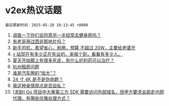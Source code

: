# v2ex热议话题

`最后更新时间：2025-05-28 18:13:45 +0800`

1. [调查一下你们会同意另一半经常去健身房吗？](https://www.v2ex.com/t/1134771)
1. [有老哥用过西非那地片吗？](https://www.v2ex.com/t/1134736)
1. [新手司机，希望省心，耐用，预算 不超过 20W，主要给老婆开](https://www.v2ex.com/t/1134806)
1. [v 站现在有多少正在失业的，来报个到，看看有多少人。](https://www.v2ex.com/t/1134828)
1. [夏天开始脚上有很多死皮，有什么好的药可以治疗？](https://www.v2ex.com/t/1134780)
1. [杭州租房问题](https://www.v2ex.com/t/1134769)
1. [谁是汽车圈的“恒大”？](https://www.v2ex.com/t/1134721)
1. [24 寸 4K 是不是伪命题？](https://www.v2ex.com/t/1134713)
1. [我这种亲情观点是否自私？](https://www.v2ex.com/t/1134811)
1. [[求助] Go 项目中大量第三方 SDK 需要访问外部域名，但甲方要求全部走内网代理，有哪些优雅处理方式？](https://www.v2ex.com/t/1134781)

